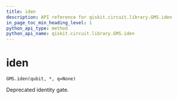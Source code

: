 ```yaml
---
title: iden
description: API reference for qiskit.circuit.library.GMS.iden
in_page_toc_min_heading_level: 1
python_api_type: method
python_api_name: qiskit.circuit.library.GMS.iden
---
```


# iden

<span id="qiskit.circuit.library.GMS.iden" />

`GMS.iden(qubit, *, q=None)`

Deprecated identity gate.

